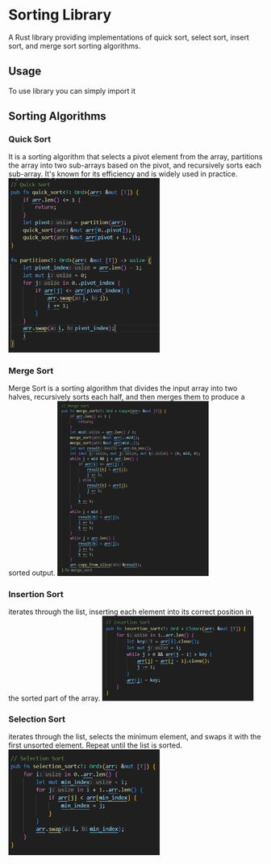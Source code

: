 # Sorting Library
A Rust library providing implementations of quick sort, select sort, insert sort, and merge sort sorting algorithms.
## Usage
To use library you can simply import it 

## Sorting Algorithms
### Quick Sort
It is a sorting algorithm that selects a pivot element from the array, partitions the array into two sub-arrays based on the pivot, and recursively sorts each sub-array. It's known for its efficiency and is widely used in practice.
<img src="/picrures/quick.png" width="300" >

### Merge Sort
Merge Sort is a sorting algorithm that divides the input array into two halves, recursively sorts each half, and then merges them to produce a sorted output.
<img src="/picrures/merge.png" width="300" >

### Insertion Sort
iterates through the list, inserting each element into its correct position in the sorted part of the array.
<img src="/picrures/insertion.png" width="300" >

### Selection Sort
iterates through the list, selects the minimum element, and swaps it with the first unsorted element. Repeat until the list is sorted.
<img src="/picrures/selection.png" width="300" >